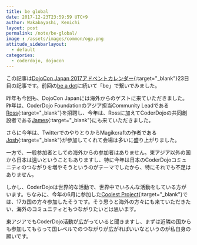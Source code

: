 ```yaml
---
title: be global
date: 2017-12-23T23:59:59 UTC+9
author: Wakabayashi, Kenichi
layout: post
permalink: /note/be-global/
image : /assets/images/common/ogp.png
attitude_sidebarlayout:
  - default
categories:
  - coderdojo, dojocon
---
```

この記事は[DojoCon Japan 2017アドベントカレンダー](https://adventar.org/calendars/2476){:target="_blank"}23日目の記事です。前回の[be a dot](/be-a-dot/)に続いて「be」で繋いでみました。

昨年も今回も、DojoCon Japanには海外からのゲストに来ていただきました。昨年は、CoderDojo Foundationのアジア担当Community Leadである[Ross](https://twitter.com/ross_o_neill){:target="_blank"}を招聘し、今年は、Rossに加えてCoderDojoの共同創設者である[James](https://twitter.com/Whelton){:target="_blank"}にも来ていただきました。

さらに今年は、TwitterでのやりとりからMagikcraftの作者である[Josh](https://twitter.com/sitapati){:target="_blank"}が参加してくれて会場は多いに盛り上がりました。

一方で、一般参加者としての海外からの参加者はありません。東アジア以外の国から日本は遠いということもありますし、特に今年は日本のCoderDojoコミュニティのつながりを増やそうというのがテーマでしたから、特にそれでも不足はありません。

しかし、CoderDojoは世界的な活動で、世界中でいろんな活動をしている方がいます。ちなみに、今年の6月に参加した[Coolest Project](http://coolestprojects.org/){:target="_blank"}では、17カ国の方々参加したそうです。そう思うと海外の方々にも来ていただきたい、海外のコミュニティともつながりたいとは思います。

東アジアでもCoderDojo活動が広がっていると聞きますし、まずは近隣の国からも参加してもらって国レベルでのつながりが広がればいいなというのが私自身の願いです。





